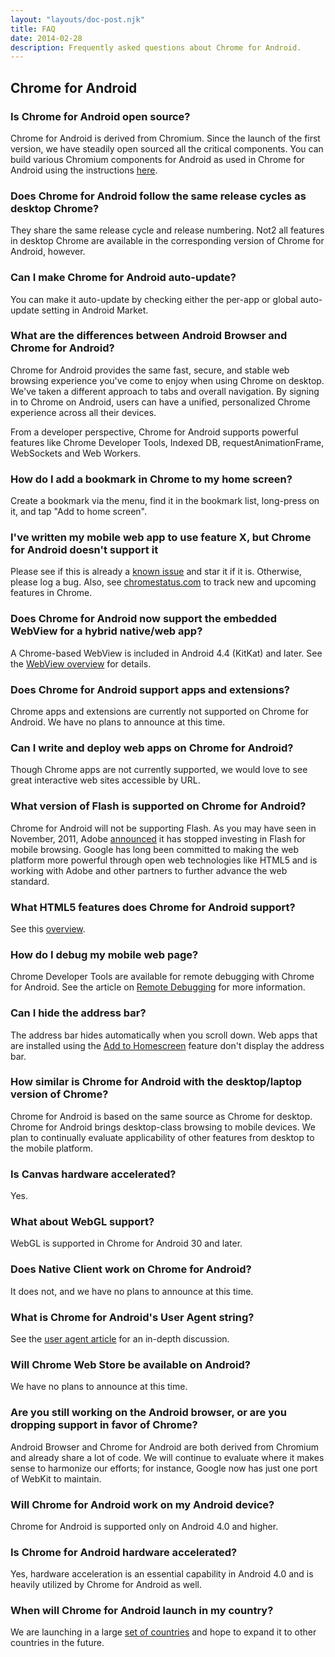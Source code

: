 ```yaml
---
layout: "layouts/doc-post.njk"
title: FAQ
date: 2014-02-28 
description: Frequently asked questions about Chrome for Android.
---
```


## Chrome for Android

### Is Chrome for Android open source?

Chrome for Android is derived from Chromium. Since the launch of the first version, we have steadily
open sourced all the critical components. You can build various Chromium components for Android as
used in Chrome for Android using the instructions [here][1].

### Does Chrome for Android follow the same release cycles as desktop Chrome?

They share the same release cycle and release numbering. Not2 all features in desktop Chrome are
available in the corresponding version of Chrome for Android, however.

### Can I make Chrome for Android auto-update?

You can make it auto-update by checking either the per-app or global auto-update setting in Android
Market.

### What are the differences between Android Browser and Chrome for Android?

Chrome for Android provides the same fast, secure, and stable web browsing experience you've come to
enjoy when using Chrome on desktop. We've taken a different approach to tabs and overall navigation.
By signing in to Chrome on Android, users can have a unified, personalized Chrome experience across
all their devices.

From a developer perspective, Chrome for Android supports powerful features like Chrome Developer
Tools, Indexed DB, requestAnimationFrame, WebSockets and Web Workers.

### How do I add a bookmark in Chrome to my home screen?

Create a bookmark via the menu, find it in the bookmark list, long-press on it, and tap "Add to home
screen".

### I've written my mobile web app to use feature X, but Chrome for Android doesn't support it

Please see if this is already a [known issue][2] and star it if it is. Otherwise, please log a bug.
Also, see [chromestatus.com][3] to track new and upcoming features in Chrome.

### Does Chrome for Android now support the embedded WebView for a hybrid native/web app?

A Chrome-based WebView is included in Android 4.4 (KitKat) and later. See the [WebView overview][4]
for details.

### Does Chrome for Android support apps and extensions?

Chrome apps and extensions are currently not supported on Chrome for Android. We have no plans to
announce at this time.

### Can I write and deploy web apps on Chrome for Android?

Though Chrome apps are not currently supported, we would love to see great interactive web sites
accessible by URL.

### What version of Flash is supported on Chrome for Android?

Chrome for Android will not be supporting Flash. As you may have seen in November, 2011, Adobe
[announced][5] it has stopped investing in Flash for mobile browsing. Google has long been committed
to making the web platform more powerful through open web technologies like HTML5 and is working
with Adobe and other partners to further advance the web standard.

### What HTML5 features does Chrome for Android support?

See this [overview][6].

### How do I debug my mobile web page?

Chrome Developer Tools are available for remote debugging with Chrome for Android. See the article
on [Remote Debugging][7] for more information.

### Can I hide the address bar?

The address bar hides automatically when you scroll down. Web apps that are installed using the [Add
to Homescreen][8] feature don't display the address bar.

### How similar is Chrome for Android with the desktop/laptop version of Chrome?

Chrome for Android is based on the same source as Chrome for desktop. Chrome for Android brings
desktop-class browsing to mobile devices. We plan to continually evaluate applicability of other
features from desktop to the mobile platform.

### Is Canvas hardware accelerated?

Yes.

### What about WebGL support?

WebGL is supported in Chrome for Android 30 and later.

### Does Native Client work on Chrome for Android?

It does not, and we have no plans to announce at this time.

### What is Chrome for Android's User Agent string?

See the [user agent article][9] for an in-depth discussion.

### Will Chrome Web Store be available on Android?

We have no plans to announce at this time.

### Are you still working on the Android browser, or are you dropping support in favor of Chrome?

Android Browser and Chrome for Android are both derived from Chromium and already share a lot of
code. We will continue to evaluate where it makes sense to harmonize our efforts; for instance,
Google now has just one port of WebKit to maintain.

### Will Chrome for Android work on my Android device?

Chrome for Android is supported only on Android 4.0 and higher.

### Is Chrome for Android hardware accelerated?

Yes, hardware acceleration is an essential capability in Android 4.0 and is heavily utilized by
Chrome for Android as well.

### When will Chrome for Android launch in my country?

We are launching in a large [set of countries][10] and hope to expand it to other countries in the
future.

[1]: http://code.google.com/p/chromium/wiki/AndroidBuildInstructions
[2]: http://code.google.com/p/chromium/issues/list?q=label%3AOS-Android
[3]: https://chromestatus.com
[4]: /docs/multidevice/webview/
[5]: http://blogs.adobe.com/conversations/2011/11/flash-focus.html
[6]: /docs/multidevice/android/
[7]: /devtools/docs/remote-debugging
[8]: /multidevice/android/installtohomescreen.html
[9]: /docs/multidevice/user-agent/
[10]: http://goo.gl/6ARvc
